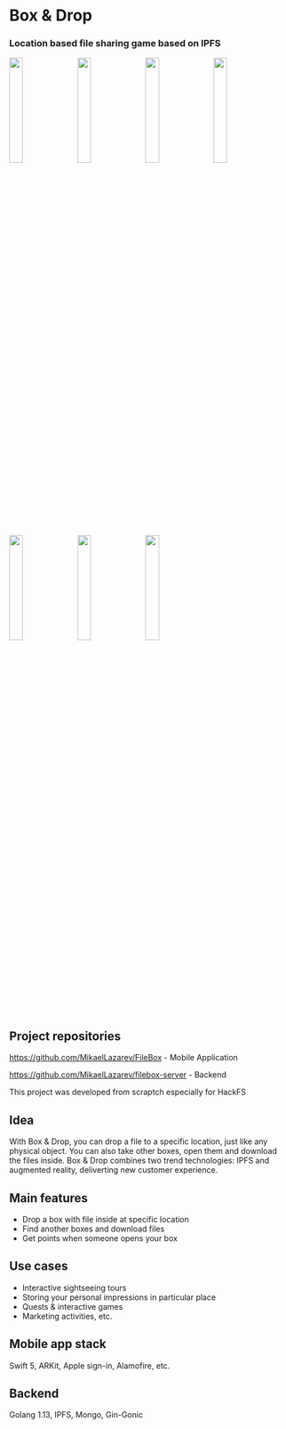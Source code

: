 # Box & Drop
### Location based file sharing game based on IPFS
<img src="https://user-images.githubusercontent.com/26343374/89313224-e6873500-d680-11ea-88f8-4fa13a815022.jpg" width="22%"/>&nbsp;&nbsp;&nbsp;<img src="https://user-images.githubusercontent.com/26343374/89313235-eab35280-d680-11ea-91f3-658a38694f52.jpg" width="22%"/>&nbsp;&nbsp;&nbsp;<img src="https://user-images.githubusercontent.com/26343374/89313244-ebe47f80-d680-11ea-91ba-527e9acce424.jpg" width="22%"/>&nbsp;&nbsp;&nbsp;<img src="https://user-images.githubusercontent.com/26343374/89313248-ed15ac80-d680-11ea-9422-c93bef97a845.jpg" width="22%"/>&nbsp;&nbsp;&nbsp;<img src="https://user-images.githubusercontent.com/26343374/89313251-ee46d980-d680-11ea-9618-2fff5746e77a.jpg" width="22%"/>&nbsp;&nbsp;&nbsp;<img src="https://user-images.githubusercontent.com/26343374/89313256-ef780680-d680-11ea-96d6-31f7c7c4bb3d.jpg" width="22%"/>&nbsp;&nbsp;&nbsp;<img src="https://user-images.githubusercontent.com/26343374/89313265-f1da6080-d680-11ea-9766-fbf01ed87e2f.jpg" width="22%"/>

## Project repositories

https://github.com/MikaelLazarev/FileBox - Mobile Application

https://github.com/MikaelLazarev/filebox-server - Backend

This project was developed from scraptch especially for HackFS

## Idea
With Box & Drop, you can drop a file to a specific location, just like any physical object. You can also take other boxes, open them and download the files inside. Box & Drop combines two trend technologies: IPFS and augmented reality, deliverting new customer experience.

## Main features

- Drop a box with file inside at specific location
- Find another boxes and download files
- Get points when someone opens your box

## Use cases
- Interactive sightseeing tours
- Storing your personal impressions in particular place
- Quests & interactive games
- Marketing activities, etc.

## Mobile app stack
Swift 5, ARKit, Apple sign-in, Alamofire, etc.

## Backend
Golang 1.13, IPFS, Mongo, Gin-Gonic



